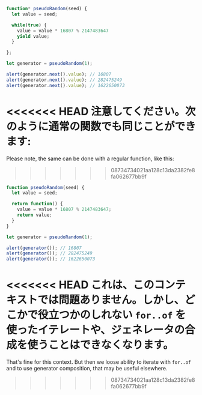 ```js run demo
function* pseudoRandom(seed) {
  let value = seed;

  while(true) {
    value = value * 16807 % 2147483647
    yield value;
  }

};

let generator = pseudoRandom(1);

alert(generator.next().value); // 16807
alert(generator.next().value); // 282475249
alert(generator.next().value); // 1622650073
```

<<<<<<< HEAD
注意してください。次のように通常の関数でも同じことができます:
=======
Please note, the same can be done with a regular function, like this:
>>>>>>> 08734734021aa128c13da2382fe8fa062677bb9f

```js run
function pseudoRandom(seed) {
  let value = seed;

  return function() {
    value = value * 16807 % 2147483647;
    return value;
  }
}

let generator = pseudoRandom(1);

alert(generator()); // 16807
alert(generator()); // 282475249
alert(generator()); // 1622650073
```

<<<<<<< HEAD
これは、このコンテキストでは問題ありません。しかし、どこかで役立つかのしれない `for..of` を使ったイテレートや、ジェネレータの合成を使うことはできなくなります。
=======
That's fine for this context. But then we loose ability to iterate with `for..of` and to use generator composition, that may be useful elsewhere.
>>>>>>> 08734734021aa128c13da2382fe8fa062677bb9f
